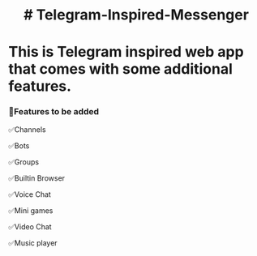 <h1 align="center"># Telegram-Inspired-Messenger
<h1>This is Telegram inspired web app that comes with some additional features.</h1>

<h3>🚀Features to be added </h3>
  <p>✅Channels</p><span align="center">✅Bots</span>
  <p>✅Groups</p><span align="center">✅Builtin Browser</span>
  <p>✅Voice Chat</p><span align="center">✅Mini games</span>
<p>✅Video Chat</p>
<p>✅Music player</p>
